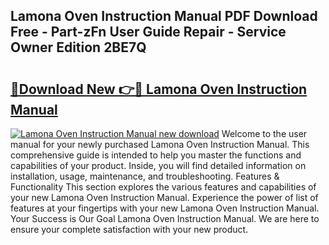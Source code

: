 ## Lamona Oven Instruction Manual PDF Download Free - Part-zFn User Guide Repair - Service Owner Edition 2BE7Q

# <h2><a href="http://cf1859.oget.top/?id=Lamona+Oven+Instruction+Manual">🔗Download New 👉🔴 Lamona Oven Instruction Manual</a></h2>

[![Lamona Oven Instruction Manual new download](https://i.imgur.com/5g1atiW.png)](http://cf1859.oget.top/?id=Lamona+Oven+Instruction+Manual)
Welcome to the user manual for your newly purchased Lamona Oven Instruction Manual. This comprehensive guide is intended to help you master the functions and capabilities of your product. Inside, you will find detailed information on installation, usage, maintenance, and troubleshooting. Features & Functionality This section explores the various features and capabilities of your new Lamona Oven Instruction Manual. Experience the power of list of features at your fingertips with your new Lamona Oven Instruction Manual. Your Success is Our Goal Lamona Oven Instruction Manual. We are here to ensure your complete satisfaction with your new product.
